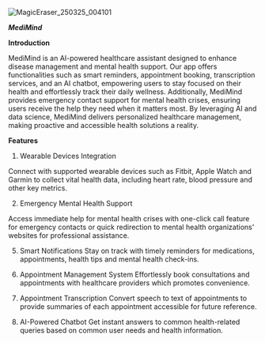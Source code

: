 
![MagicEraser_250325_004101](https://github.com/user-attachments/assets/8ee20320-8a75-4ddb-97a3-c19b8acac527)

***MediMind***

**Introduction**

MediMind is an AI-powered healthcare assistant designed to enhance disease management and mental health support. Our app offers functionalities such as smart reminders, appointment booking, transcription services, and an AI chatbot, empowering users to stay focused on their health and effortlessly track their daily wellness. Additionally, MediMind provides emergency contact support for mental health crises, ensuring users receive the help they need when it matters most. By leveraging AI and data science, MediMind delivers personalized healthcare management, making proactive and accessible health solutions a reality.

**Features**

1. Wearable Devices Integration

Connect with supported wearable devices such as Fitbit, Apple Watch and Garmin to collect vital health data, including heart rate, blood pressure and other key metrics.

2. Emergency Mental Health Support
   
Access immediate help for mental health crises with one-click call feature for emergency contacts or quick redirection to mental health organizations' websites for professional assistance.

5. Smart Notifications
Stay on track with timely reminders for medications, appointments, health tips and mental health check-ins.  

6. Appointment Management System
Effortlessly book consultations and appointments with healthcare providers which promotes convenience.

7. Appointment Transcription
Convert speech to text of appointments to provide summaries of each appointment accessible for future reference. 

8. AI-Powered Chatbot
Get instant answers to common health-related queries based on common user needs and health information.

